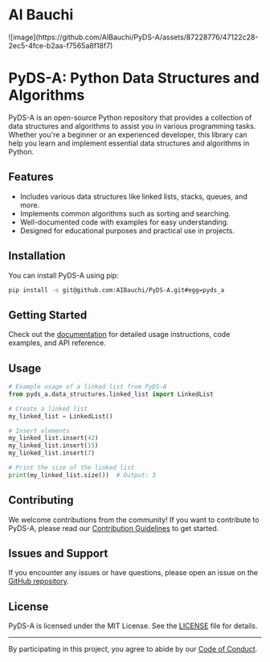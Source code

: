 <h1>AI Bauchi</h1>
![image](https://github.com/AIBauchi/PyDS-A/assets/87228776/47122c28-2ec5-4fce-b2aa-f7565a8f18f7)


# PyDS-A: Python Data Structures and Algorithms

PyDS-A is an open-source Python repository that provides a collection of data structures and algorithms to assist you in various programming tasks. Whether you're a beginner or an experienced developer, this library can help you learn and implement essential data structures and algorithms in Python.

## Features

- Includes various data structures like linked lists, stacks, queues, and more.
- Implements common algorithms such as sorting and searching.
- Well-documented code with examples for easy understanding.
- Designed for educational purposes and practical use in projects.

## Installation

You can install PyDS-A using pip:

```bash
pip install -e git@github.com:AIBauchi/PyDS-A.git#egg=pyds_a
```

## Getting Started

Check out the [documentation](docs/index.md/) for detailed usage instructions, code examples, and API reference.

## Usage

```python
# Example usage of a linked list from PyDS-A
from pyds_a.data_structures.linked_list import LinkedList

# Create a linked list
my_linked_list = LinkedList()

# Insert elements
my_linked_list.insert(42)
my_linked_list.insert(15)
my_linked_list.insert(7)

# Print the size of the linked list
print(my_linked_list.size())  # Output: 3
```

## Contributing

We welcome contributions from the community! If you want to contribute to PyDS-A, please read our [Contribution Guidelines](CONTRIBUTING.md) to get started.

## Issues and Support

If you encounter any issues or have questions, please open an issue on the [GitHub repository](https://github.com/AIBauchi/PyDS-A/issues).

## License

PyDS-A is licensed under the MIT License. See the [LICENSE](LICENSE) file for details.

---

By participating in this project, you agree to abide by our [Code of Conduct](CODE_OF_CONDUCT.md).
